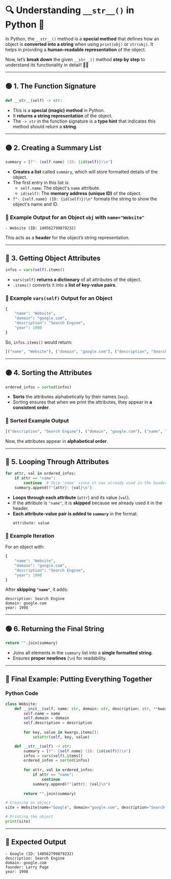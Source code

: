 # 🔍 **Understanding `__str__()` in Python** 🚀

In Python, the `__str__()` method is a **special method** that defines how an object is **converted into a string** when using `print(obj)` or `str(obj)`. It helps in providing a **human-readable representation** of the object.

Now, let’s **break down** the given `__str__()` method **step by step** to understand its functionality in detail! 📘✨

---

## 🟢 **1. The Function Signature**
```python
def __str__(self) -> str:
```
- This is a **special (magic) method** in Python.
- It **returns a string representation** of the object.
- The `-> str` in the function signature is a **type hint** that indicates this method should return a **string**.

---

## 🟡 **2. Creating a Summary List**
```python
summary = [f"- {self.name} (ID: {id(self)})\n"]
```
- **Creates a list** called `summary`, which will store formatted details of the object.
- The first entry in this list is:
  - `self.name`: The object's `name` attribute.
  - `id(self)`: The **memory address (unique ID)** of the object.
- `f"- {self.name} (ID: {id(self)})\n"` formats the string to show the object's name and ID.

### 🔹 **Example Output for an Object `obj` with `name="Website"`**
```
- Website (ID: 140562799879232)
```
This acts as a **header** for the object’s string representation.

---

## 🔵 **3. Getting Object Attributes**
```python
infos = vars(self).items()
```
- `vars(self)` **returns a dictionary** of all attributes of the object.
- `.items()` converts it into a **list of key-value pairs**.

### 🔹 **Example `vars(self)` Output for an Object**
```python
{
    "name": "Website",
    "domain": "google.com",
    "description": "Search Engine",
    "year": 1998
}
```
So, `infos.items()` would return:
```python
[("name", "Website"), ("domain", "google.com"), ("description", "Search Engine"), ("year", 1998)]
```

---

## 🟣 **4. Sorting the Attributes**
```python
ordered_infos = sorted(infos)
```
- **Sorts** the attributes alphabetically by their names (`key`).
- Sorting ensures that when we print the attributes, they appear in **a consistent order**.

### 🔹 **Sorted Example Output**
```python
[("description", "Search Engine"), ("domain", "google.com"), ("name", "Website"), ("year", 1998)]
```
Now, the attributes appear in **alphabetical order**.

---

## 🔴 **5. Looping Through Attributes**
```python
for attr, val in ordered_infos:
    if attr == "name":
        continue  # Skip 'name' since it was already used in the header
    summary.append(f"{attr}: {val}\n")
```
- **Loops through each attribute** (`attr`) and its value (`val`).
- If the attribute is `"name"`, it is **skipped** because we already used it in the header.
- **Each attribute-value pair is added to `summary`** in the format:
  ```
  attribute: value
  ```

### 🔹 **Example Iteration**
For an object with:
```python
{
    "name": "Website",
    "domain": "google.com",
    "description": "Search Engine",
    "year": 1998
}
```
After **skipping `"name"`**, it adds:
```
description: Search Engine
domain: google.com
year: 1998
```

---

## 🟢 **6. Returning the Final String**
```python
return "".join(summary)
```
- Joins all elements in the `summary` list into a **single formatted string**.
- Ensures **proper newlines** (`\n`) for readability.

---

## 🎯 **Final Example: Putting Everything Together**
### **Python Code**
```python
class Website:
    def __init__(self, name: str, domain: str, description: str, **kwargs):
        self.name = name
        self.domain = domain
        self.description = description
        
        for key, value in kwargs.items():
            setattr(self, key, value)

    def __str__(self) -> str:
        summary = [f"- {self.name} (ID: {id(self)})\n"]
        infos = vars(self).items()
        ordered_infos = sorted(infos)
        
        for attr, val in ordered_infos:
            if attr == "name":
                continue
            summary.append(f"{attr}: {val}\n")
        
        return "".join(summary)

# Creating an object
site = Website(name="Google", domain="google.com", description="Search Engine", year=1998, founder="Larry Page")

# Printing the object
print(site)
```

---

## **📝 Expected Output**
```
- Google (ID: 140562799879232)
description: Search Engine
domain: google.com
founder: Larry Page
year: 1998
```
